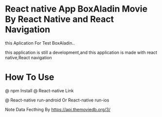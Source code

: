 # React native App BoxAladin Movie By React Native and React Navigation 
this Aplication For Test BoxAladin..

this application is still a development,and
this application is made with react native,React navigation

# How To Use 
 
@ npm Install
@ React-native Link

@ React-native run-android Or React-native run-ios

Note Data Fecthing By https://api.themoviedb.org/3/
